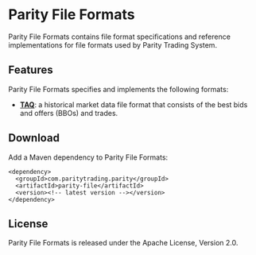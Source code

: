 Parity File Formats
===================

Parity File Formats contains file format specifications and reference
implementations for file formats used by Parity Trading System.


Features
--------

Parity File Formats specifies and implements the following formats:

  - [**TAQ**](doc/TAQ.md): a historical market data file format that consists
    of the best bids and offers (BBOs) and trades.


Download
--------

Add a Maven dependency to Parity File Formats:

    <dependency>
      <groupId>com.paritytrading.parity</groupId>
      <artifactId>parity-file</artifactId>
      <version><!-- latest version --></version>
    </dependency>


License
-------

Parity File Formats is released under the Apache License, Version 2.0.
